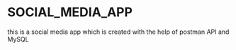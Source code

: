 # SOCIAL_MEDIA_APP
this is a social media app which is created with the help of postman API and MySQL 
